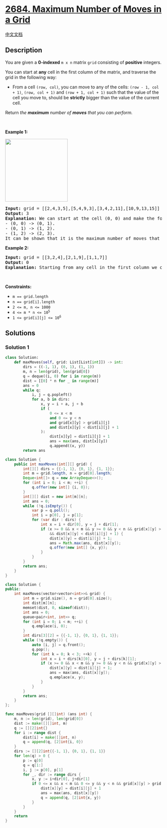 # [2684. Maximum Number of Moves in a Grid](https://leetcode.com/problems/maximum-number-of-moves-in-a-grid)

[中文文档](/solution/2600-2699/2684.Maximum%20Number%20of%20Moves%20in%20a%20Grid/README.md)

<!-- tags:Array,Dynamic Programming,Matrix -->

## Description

<p>You are given a <strong>0-indexed</strong> <code>m x n</code> matrix <code>grid</code> consisting of <strong>positive</strong> integers.</p>

<p>You can start at <strong>any</strong> cell in the first column of the matrix, and traverse the grid in the following way:</p>

<ul>
	<li>From a cell <code>(row, col)</code>, you can move to any of the cells: <code>(row - 1, col + 1)</code>, <code>(row, col + 1)</code> and <code>(row + 1, col + 1)</code> such that the value of the cell you move to, should be <strong>strictly</strong> bigger than the value of the current cell.</li>
</ul>

<p>Return <em>the <strong>maximum</strong> number of <strong>moves</strong> that you can perform.</em></p>

<p>&nbsp;</p>
<p><strong class="example">Example 1:</strong></p>
<img alt="" src="https://fastly.jsdelivr.net/gh/doocs/leetcode@main/solution/2600-2699/2684.Maximum%20Number%20of%20Moves%20in%20a%20Grid/images/yetgriddrawio-10.png" style="width: 201px; height: 201px;" />
<pre>
<strong>Input:</strong> grid = [[2,4,3,5],[5,4,9,3],[3,4,2,11],[10,9,13,15]]
<strong>Output:</strong> 3
<strong>Explanation:</strong> We can start at the cell (0, 0) and make the following moves:
- (0, 0) -&gt; (0, 1).
- (0, 1) -&gt; (1, 2).
- (1, 2) -&gt; (2, 3).
It can be shown that it is the maximum number of moves that can be made.</pre>

<p><strong class="example">Example 2:</strong></p>

<pre>
<img alt="" src="https://fastly.jsdelivr.net/gh/doocs/leetcode@main/solution/2600-2699/2684.Maximum%20Number%20of%20Moves%20in%20a%20Grid/images/yetgrid4drawio.png" />
<strong>Input:</strong> grid = [[3,2,4],[2,1,9],[1,1,7]]
<strong>Output:</strong> 0
<strong>Explanation:</strong> Starting from any cell in the first column we cannot perform any moves.
</pre>

<p>&nbsp;</p>
<p><strong>Constraints:</strong></p>

<ul>
	<li><code>m == grid.length</code></li>
	<li><code>n == grid[i].length</code></li>
	<li><code>2 &lt;= m, n &lt;= 1000</code></li>
	<li><code>4 &lt;= m * n &lt;= 10<sup>5</sup></code></li>
	<li><code>1 &lt;= grid[i][j] &lt;= 10<sup>6</sup></code></li>
</ul>

## Solutions

### Solution 1

<!-- tabs:start -->

```python
class Solution:
    def maxMoves(self, grid: List[List[int]]) -> int:
        dirs = ((-1, 1), (0, 1), (1, 1))
        m, n = len(grid), len(grid[0])
        q = deque((i, 0) for i in range(m))
        dist = [[0] * n for _ in range(m)]
        ans = 0
        while q:
            i, j = q.popleft()
            for a, b in dirs:
                x, y = i + a, j + b
                if (
                    0 <= x < m
                    and 0 <= y < n
                    and grid[x][y] > grid[i][j]
                    and dist[x][y] < dist[i][j] + 1
                ):
                    dist[x][y] = dist[i][j] + 1
                    ans = max(ans, dist[x][y])
                    q.append((x, y))
        return ans
```

```java
class Solution {
    public int maxMoves(int[][] grid) {
        int[][] dirs = {{-1, 1}, {0, 1}, {1, 1}};
        int m = grid.length, n = grid[0].length;
        Deque<int[]> q = new ArrayDeque<>();
        for (int i = 0; i < m; ++i) {
            q.offer(new int[] {i, 0});
        }
        int[][] dist = new int[m][n];
        int ans = 0;
        while (!q.isEmpty()) {
            var p = q.poll();
            int i = p[0], j = p[1];
            for (var dir : dirs) {
                int x = i + dir[0], y = j + dir[1];
                if (x >= 0 && x < m && y >= 0 && y < n && grid[x][y] > grid[i][j]
                    && dist[x][y] < dist[i][j] + 1) {
                    dist[x][y] = dist[i][j] + 1;
                    ans = Math.max(ans, dist[x][y]);
                    q.offer(new int[] {x, y});
                }
            }
        }
        return ans;
    }
}
```

```cpp
class Solution {
public:
    int maxMoves(vector<vector<int>>& grid) {
        int m = grid.size(), n = grid[0].size();
        int dist[m][n];
        memset(dist, 0, sizeof(dist));
        int ans = 0;
        queue<pair<int, int>> q;
        for (int i = 0; i < m; ++i) {
            q.emplace(i, 0);
        }
        int dirs[3][2] = {{-1, 1}, {0, 1}, {1, 1}};
        while (!q.empty()) {
            auto [i, j] = q.front();
            q.pop();
            for (int k = 0; k < 3; ++k) {
                int x = i + dirs[k][0], y = j + dirs[k][1];
                if (x >= 0 && x < m && y >= 0 && y < n && grid[x][y] > grid[i][j] && dist[x][y] < dist[i][j] + 1) {
                    dist[x][y] = dist[i][j] + 1;
                    ans = max(ans, dist[x][y]);
                    q.emplace(x, y);
                }
            }
        }
        return ans;
    }
};
```

```go
func maxMoves(grid [][]int) (ans int) {
	m, n := len(grid), len(grid[0])
	dist := make([][]int, m)
	q := [][2]int{}
	for i := range dist {
		dist[i] = make([]int, n)
		q = append(q, [2]int{i, 0})
	}
	dirs := [][2]int{{-1, 1}, {0, 1}, {1, 1}}
	for len(q) > 0 {
		p := q[0]
		q = q[1:]
		i, j := p[0], p[1]
		for _, dir := range dirs {
			x, y := i+dir[0], j+dir[1]
			if 0 <= x && x < m && 0 <= y && y < n && grid[x][y] > grid[i][j] && dist[x][y] < dist[i][j]+1 {
				dist[x][y] = dist[i][j] + 1
				ans = max(ans, dist[x][y])
				q = append(q, [2]int{x, y})
			}
		}
	}
	return
}
```

<!-- tabs:end -->

<!-- end -->
